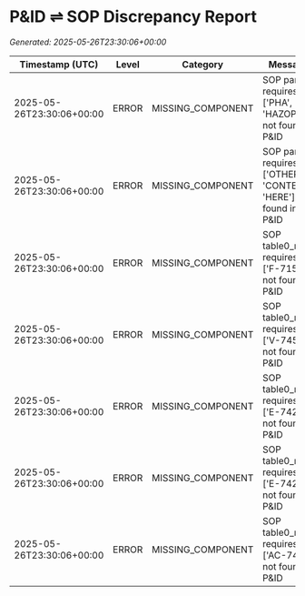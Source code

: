 # P&ID ⇌ SOP Discrepancy Report

_Generated: 2025-05-26T23:30:06+00:00_

| Timestamp (UTC) | Level | Category | Message |
|-----------------|-------|----------|---------|
| 2025-05-26T23:30:06+00:00 | ERROR | MISSING_COMPONENT | SOP para_1 requires ['PHA', 'HAZOP'] not found in P&ID |
| 2025-05-26T23:30:06+00:00 | ERROR | MISSING_COMPONENT | SOP para_3 requires ['OTHER', 'CONTENT', 'HERE'] not found in P&ID |
| 2025-05-26T23:30:06+00:00 | ERROR | MISSING_COMPONENT | SOP table0_r1c0 requires ['F-715'] not found in P&ID |
| 2025-05-26T23:30:06+00:00 | ERROR | MISSING_COMPONENT | SOP table0_r2c0 requires ['V-745'] not found in P&ID |
| 2025-05-26T23:30:06+00:00 | ERROR | MISSING_COMPONENT | SOP table0_r3c0 requires ['E-742'] not found in P&ID |
| 2025-05-26T23:30:06+00:00 | ERROR | MISSING_COMPONENT | SOP table0_r4c0 requires ['E-742'] not found in P&ID |
| 2025-05-26T23:30:06+00:00 | ERROR | MISSING_COMPONENT | SOP table0_r5c0 requires ['AC-746'] not found in P&ID |